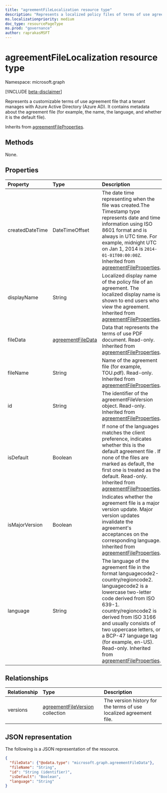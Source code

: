 ```yaml
---
title: "agreementFileLocalization resource type"
description: "Represents a localized policy files of terms of use agreement in Azure Active Directory (Azure AD). It contains metadata about the agreement file (for example, the name, the language, and whether it is the default file)."
ms.localizationpriority: medium
doc_type: resourcePageType
ms.prod: "governance"
author: raprakasMSFT
---
```


# agreementFileLocalization resource type

Namespace: microsoft.graph

[!INCLUDE [beta-disclaimer](../../includes/beta-disclaimer.md)]

Represents a customizable terms of use agreement file that a tenant manages with Azure Active Directory (Azure AD). It contains metadata about the agreement file (for example, the name, the language, and whether it is the default file).

Inherits from [agreementFileProperties](agreementfileproperties.md).

## Methods

None.

## Properties
| Property     | Type        | Description |
|:-------------|:------------|:------------|
|createdDateTime|DateTimeOffset|The date time representing when the file was created.The Timestamp type represents date and time information using ISO 8601 format and is always in UTC time. For example, midnight UTC on Jan 1, 2014 is `2014-01-01T00:00:00Z`. Inherited from [agreementFileProperties](../resources/agreementfileproperties.md).|
|displayName|String|Localized display name of the policy file of an agreement. The localized display name is shown to end users who view the agreement. Inherited from [agreementFileProperties](../resources/agreementfileproperties.md).|
|fileData|[agreementFileData](agreementfiledata.md)|Data that represents the terms of use PDF document. Read-only. Inherited from [agreementFileProperties](../resources/agreementfileproperties.md).|
|fileName|String|Name of the agreement file (for example, TOU.pdf). Read-only. Inherited from [agreementFileProperties](../resources/agreementfileproperties.md).|
|id|String|The identifier of the agreementFileVersion object. Read-only. Inherited from [agreementFileProperties](../resources/agreementfileproperties.md).|
|isDefault|Boolean|If none of the languages matches the client preference, indicates whether this is the default agreement file . If none of the files are marked as default, the first one is treated as the default. Read-only. Inherited from [agreementFileProperties](../resources/agreementfileproperties.md).|
|isMajorVersion|Boolean|Indicates whether the agreement file is a major version update. Major version updates invalidate the agreement's acceptances on the corresponding language. Inherited from [agreementFileProperties](../resources/agreementfileproperties.md).|
|language|String|The language of the agreement file in the format languagecode2-country/regioncode2. languagecode2 is a lowercase two-letter code derived from ISO 639-1. country/regioncode2 is derived from ISO 3166 and usually consists of two uppercase letters, or a BCP-47 language tag (for example, en-US). Read-only. Inherited from [agreementFileProperties](../resources/agreementfileproperties.md).|

## Relationships
| Relationship | Type        | Description |
|:-------------|:------------|:------------|
|versions|[agreementFileVersion](agreementfileversion.md) collection|The version history for the terms of use localized agreement file.|


## JSON representation

The following is a JSON representation of the resource.

<!-- {
  "blockType": "resource",
  "optionalProperties": [

  ],
  "@odata.type": "microsoft.graph.agreementFileLocalization"
}-->

```json
{
  "fileData": {"@odata.type": "microsoft.graph.agreementFileData"},
  "fileName": "String",
  "id": "String (identifier)",
  "isDefault": "Boolean",
  "language": "String"
}
```

<!-- uuid: 8fcb5dbc-d5aa-4681-8e31-b001d5168d79
2015-10-25 14:57:30 UTC -->
<!--
{
  "type": "#page.annotation",
  "description": "agreementFileLocalization resource",
  "keywords": "",
  "section": "documentation",
  "tocPath": "",
  "suppressions": []
}
-->

